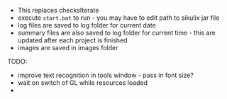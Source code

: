 - This replaces checksIterate
- execute `start.bat` to run - you may have to edit path to sikulix jar file
- log files are saved to log folder for current date
- summary files are also saved to log folder for current time - this are updated after each project is finished
- images are saved in images folder

TODO:
- improve text recognition in tools window - pass in font size?
- wait on switch of GL while resources loaded
- 